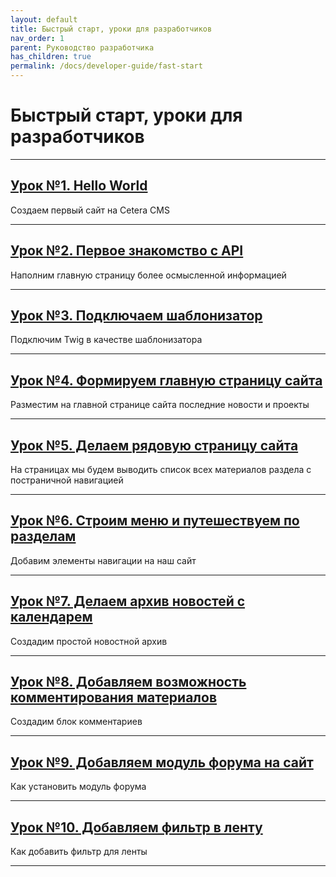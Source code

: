 ```yaml
---
layout: default
title: Быстрый старт, уроки для разработчиков
nav_order: 1
parent: Руководство разработчика
has_children: true
permalink: /docs/developer-guide/fast-start
---
```


# Быстрый старт, уроки для разработчиков

---

## [Урок №1. Hello World]({{site.baseurl}}/docs/developer-guide/fast-start/hello-world.html)

Создаем первый сайт на Cetera CMS

---

## [Урок №2. Первое знакомство с API]({{site.baseurl}}/docs/developer-guide/fast-start/api.html)

Наполним главную страницу более осмысленной информацией

---

## [Урок №3. Подключаем шаблонизатор]({{site.baseurl}}/docs/developer-guide/fast-start/template.html)

Подключим Twig в качестве шаблонизатора

---

## [Урок №4. Формируем главную страницу сайта]({{site.baseurl}}/docs/developer-guide/fast-start/main.html)

Разместим на главной странице сайта последние новости и проекты

---

## [Урок №5. Делаем рядовую страницу сайта]({{site.baseurl}}/docs/developer-guide/fast-start/page.html)

На страницах мы будем выводить список всех материалов раздела с постраничной навигацией

---

## [Урок №6. Строим меню и путешествуем по разделам]({{site.baseurl}}/docs/developer-guide/fast-start/menu.html)

Добавим элементы навигации на наш сайт

---

## [Урок №7. Делаем архив новостей с календарем]({{site.baseurl}}/docs/developer-guide/fast-start/lesson7.html)

Создадим простой новостной архив

---

## [Урок №8. Добавляем возможность комментирования материалов]({{site.baseurl}}/docs/developer-guide/fast-start/lesson8.html)

Создадим блок комментариев

---

## [Урок №9. Добавляем модуль форума на сайт]({{site.baseurl}}/docs/developer-guide/fast-start/lesson9.html)

Как установить модуль форума

---

## [Урок №10. Добавляем фильтр в ленту]({{site.baseurl}}/docs/developer-guide/fast-start/lesson10.html)

Как добавить фильтр для ленты

---

